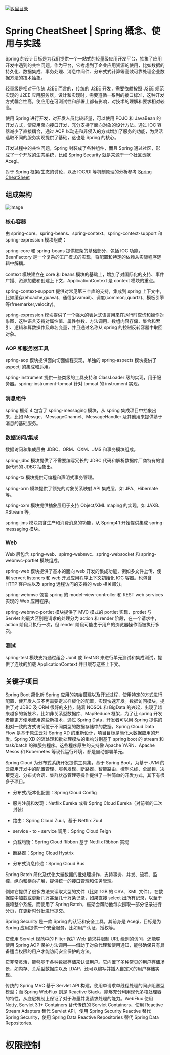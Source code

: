[![返回目录](https://parg.co/UCb)](https://github.com/wxyyxc1992/Awesome-CheatSheet)

# Spring CheatSheet | Spring 概念、使用与实践

Spring 的设计目标是为我们提供一个一站式的轻量级应用开发平台，抽象了应用开发中遇到的共性问题。作为平台，它考虑到了企业应用资源的使用，比如数据的持久化、数据集成、事务处理、消息中间件、分布式式计算等高效可靠处理企业数据方法的技术抽象。

轻量级是相对于传统 J2EE 而言的，传统的 J2EE 开发，需要依赖按照 J2EE 规范实现的 J2EE 应用服务器，设计和实现时，需要遵循一系列的接口标准，这种开发方式耦合性高，使应用在可测试性和部署上都有影响，对技术的理解和要求相对较高。

使用 Spring 进行开发，对开发人员比较轻量，可以使用 POJO 和 JavaBean 的开发方式，使应用面向接口开发，充分支持了面向对象的设计方法。通过 IOC 容器减少了直接耦合，通过 AOP 以动态和非侵入的方式增加了服务的功能，为灵活选取不同的服务实现提供了基础，这也是 Spring 的核心。

开发过程中的共性问题，Spring 封装成了各种组件，而且 Spring 通过社区，形成了一个开放的生态系统，比如 Spring Security 就是来源于一个社区贡献 Acegi。

对于 Spring 框架/生态的讨论，以及 IOC/DI 等机制原理的分析参考 [Spring CheatSheet](https://github.com/wxyyxc1992/Awesome-CheatSheet/blob/master/Backend/WebFramework/Java/Spring-CheatSheet.md)

## 组成架构

![image](https://user-images.githubusercontent.com/5803001/42418773-d9693618-82d9-11e8-9981-328db1065def.png)

### 核心容器

由 spring-core、spring-beans、spring-context、spring-context-support 和 spring-expression 模块组成：

spring-core 和 spring-beans 提供框架的基础部分，包括 IOC 功能，BeanFactory 是一个复杂的工厂模式的实现，将配置和特定的依赖从实际程序逻辑中解耦。

context 模块建立在 core 和 beans 模块的基础上，增加了对国际化的支持、事件广播、资源加载和创建上下文，ApplicationContext 是 context 模块的重点。

spring-context-support 提供对常见第三个库的支持，集成到 spring 上下文中，比如缓存(ehcache,guava)、通信(javamail)、调度(commonj,quartz)、模板引擎等(freemarker,velocity)。

spring-expression 模块提供了一个强大的表达式语言用来在运行时查询和操作对象图，这种语言支持对属性值、属性参数、方法调用、数组内容存储、集合和索引、逻辑和算数操作及命名变量，并且通过名称从 spring 的控制反转容器中取回对象。

### AOP 和服务器工具

spring-aop 模块提供面向切面编程实现，单独的 spring-aspects 模块提供了 aspectj 的集成和适用。

spring-instrument 提供一些类级的工具支持和 ClassLoader 级的实现，用于服务器。spring-instrument-tomcat 针对 tomcat 的 instrument 实现。

### 消息组件

spring 框架 4 包含了 spring-messaging 模块，从 spring 集成项目中抽象出来，比如 Messge、MessageChannel、MessageHandler 及其他用来提供基于消息的基础服务。

### 数据访问/集成

数据访问和集成层由 JDBC、ORM、OXM、JMS 和事务模块组成。

spring-jdbc 模块提供了不需要编写冗长的 JDBC 代码和解析数据库厂商特有的错误代码的 JDBC 抽象出。

spring-tx 模块提供可编程和声明式事务管理。

spring-orm 模块提供了领先的对象关系映射 API 集成层，如 JPA、Hibernate 等。

spring-oxm 模块提供抽象层用于支持 Object/XML maping 的实现，如 JAXB、XStream 等。

spring-jms 模块包含生产和消费消息的功能，从 Spring4.1 开始提供集成 spring-messaging 模块。

### Web

Web 层包含 spring-web、spirng-webmvc、spring-websocket 和 spring-webmvc-portlet 模块组成。

spring-web 模块提供了基本的面向 web 开发的集成功能，例如多文件上传、使用 servert listeners 和 web 开发应用程序上下文初始化 IOC 容器。也包含 HTTP 客户端以及 spring 远程访问的支持的 web 相关部分。

spring-webmvc 包含 spring 的 model-view-controller 和 REST web services 实现的 Web 应用程序。

spring-webmvc-portlet 模块提供了 MVC 模式的 portlet 实现，protlet 与 Servlet 的最大区别是请求的处理分为 action 和 render 阶段，在一个请求中，action 阶段只执行一次，但 render 阶段可能由于用户的浏览器操作而被执行多次。

### 测试

spring-test 模块支持通过组合 Junit 或 TestNG 来进行单元测试和集成测试，提供了连续的加载 ApplicationContext 并且缓存这些上下文。

## 关键子项目

Spring Boot 简化新 Spring 应用的初始搭建以及开发过程，使用特定的方式进行配置，使开发人员不再需要定义样板化的配置，实现快速开发。数据访问模块，提供了对 JDBC 及 ORM 很好的支持，随着 NOSQL 和 BigData 的兴起，出现了越来越多的新技术，比如非关系型数据库、MapReduce 框架，为了让 spring 开发者能更方便地使用这些新技术，通过 Spring Data，开发者可以用 Spring 提供的相对一致的方式访问位于不同类型的数据存储中的数据。Spring Cloud Data Flow 是基于原生云对 Spring XD 的重新设计，项目目标是简化大数据应用的开发。Spring XD 的流处理和批处理模块的重构分别基于 spring boot 的 stream 和 task/batch 的微服务程序。这些程序原生的支持像 Apache YARN、Apache Mesos 和 Kubernetes 等现代运行环境，都是自动部署单元。

Spring Cloud 为分布式系统开发提供工具集，基于 Spring Boot，为基于 JVM 的云应用开发中的配置管理、服务发现、断路器、智能路由、控制总线、全局锁、决策竞选、分布式会话、集群状态管理等操作提供了一种简单的开发方式，其下有很多子项目。

- 分布式/版本化配置：Spring Cloud Config

- 服务注册和发现：Netflix Eureka 或者 Spring Cloud Eureka（对前者的二次封装）

- 路由：Spring Cloud Zuul，基于 Netflix Zuul

- service - to - service 调用：Spring Cloud Feign

- 负载均衡：Spring Cloud Ribbon 基于 Netflix Ribbon 实现

- 断路器：Spring Cloud Hystrix

- 分布式消息传递：Spring Cloud Bus

Spring Batch 简化及优化大量数据的批处理操作，支持事务、并发、流程、监控、纵向和横向扩展，提供统一的接口管理和任务管理。

例如它提供了很多方法来读取大型的文件（比如 1GB 的 CSV、XML 文件），在数据库中加载或更新几万甚至几十万条记录，如果直接 select 出所有记录，以至于拖垮整个系统，而使用了 Spring Batch，框架会帮助他每次捞取一部分记录进行分页，在更新时分批进行提交。

Spring Security 是一款 Spring 的认证和安全工具。其前身是 Acegi，目标是为 Spring 应用提供一个安全服务，比如用户认证、授权等。

它使用 Servlet 规范中的 Filter 保护 Web 请求并限制 URL 级别的访问，还能够使用 Spring AOP 保护方法调用——借助于对象代理和使用通知，能够确保只有具备适当权限的用户才能访问安全保护的方法。

它非常灵活，能够基于各种数据存储来认证用户。它内置了多种常见的用户存储场景，如内存、关系型数据库以及 LDAP，还可以编写并插入自定义的用户存储实现。

传统的 Spring MVC 基于 Servlet API 构建，使用单请求单线程处理的同步阻塞型模型；而 Spring WebFlux 则是 Reactive Stack，能够充分利用现代多核处理器的特性，从底层机制上保证了对于海量并发请求处理的能力。WebFlux 使用 Netty, Servlet 3.1+ Containers 替代传统的 Servlet Containers，使用 Reactive Stream Adapters 替代 Servlet API，使用 Spring Security Reactive 替代 Spring Security，使用 Spring Data Reactive Repositories 替代 Spring Data Repositories.

# 权限控制
